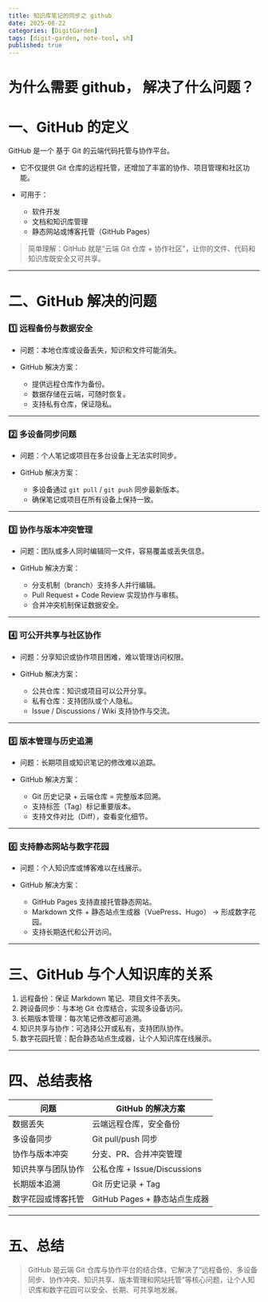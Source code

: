 ```yaml
---
title: 知识库笔记的同步之 github
date: 2025-08-22
categories: [DigitGarden]
tags: [digit-garden, note-tool, sh]
published: true
---
```




# 为什么需要 github， 解决了什么问题？

# 一、GitHub 的定义

GitHub 是一个 基于 Git 的云端代码托管与协作平台。

* 它不仅提供 Git 仓库的远程托管，还增加了丰富的协作、项目管理和社区功能。
* 可用于：

  * 软件开发
  * 文档和知识库管理
  * 静态网站或博客托管（GitHub Pages）

> 简单理解：GitHub 就是“云端 Git 仓库 + 协作社区”，让你的文件、代码和知识库既安全又可共享。

---

# 二、GitHub 解决的问题

### 1️⃣ 远程备份与数据安全

* 问题：本地仓库或设备丢失，知识和文件可能消失。
* GitHub 解决方案：

  * 提供远程仓库作为备份。
  * 数据存储在云端，可随时恢复。
  * 支持私有仓库，保证隐私。

---

### 2️⃣ 多设备同步问题

* 问题：个人笔记或项目在多台设备上无法实时同步。
* GitHub 解决方案：

  * 多设备通过 `git pull` / `git push` 同步最新版本。
  * 确保笔记或项目在所有设备上保持一致。

---

### 3️⃣ 协作与版本冲突管理

* 问题：团队或多人同时编辑同一文件，容易覆盖或丢失信息。
* GitHub 解决方案：

  * 分支机制（branch）支持多人并行编辑。
  * Pull Request + Code Review 实现协作与审核。
  * 合并冲突机制保证数据安全。

---

### 4️⃣ 可公开共享与社区协作

* 问题：分享知识或协作项目困难，难以管理访问权限。
* GitHub 解决方案：

  * 公共仓库：知识或项目可以公开分享。
  * 私有仓库：支持团队或个人隐私。
  * Issue / Discussions / Wiki 支持协作与交流。

---

### 5️⃣ 版本管理与历史追溯

* 问题：长期项目或知识笔记的修改难以追踪。
* GitHub 解决方案：

  * Git 历史记录 + 云端仓库 = 完整版本回溯。
  * 支持标签（Tag）标记重要版本。
  * 支持文件对比（Diff），查看变化细节。

---

### 6️⃣ 支持静态网站与数字花园

* 问题：个人知识库或博客难以在线展示。
* GitHub 解决方案：

  * GitHub Pages 支持直接托管静态网站。
  * Markdown 文件 + 静态站点生成器（VuePress、Hugo） → 形成数字花园。
  * 支持长期迭代和公开访问。

---

# 三、GitHub 与个人知识库的关系

1. 远程备份：保证 Markdown 笔记、项目文件不丢失。
2. 跨设备同步：与本地 Git 仓库结合，实现多设备访问。
3. 长期版本管理：每次笔记修改都可追溯。
4. 知识共享与协作：可选择公开或私有，支持团队协作。
5. 数字花园托管：配合静态站点生成器，让个人知识库在线展示。

---

# 四、总结表格

| 问题        | GitHub 的解决方案             |
| --------- | ------------------------ |
| 数据丢失      | 云端远程仓库，安全备份              |
| 多设备同步     | Git pull/push 同步         |
| 协作与版本冲突   | 分支、PR、合并冲突管理             |
| 知识共享与团队协作 | 公私仓库 + Issue/Discussions |
| 长期版本追溯    | Git 历史记录 + Tag           |
| 数字花园或博客托管 | GitHub Pages + 静态站点生成器   |

---

# 五、总结

> GitHub 是云端 Git 仓库与协作平台的结合体，它解决了“远程备份、多设备同步、协作冲突、知识共享、版本管理和网站托管”等核心问题，让个人知识库和数字花园可以安全、长期、可共享地发展。









